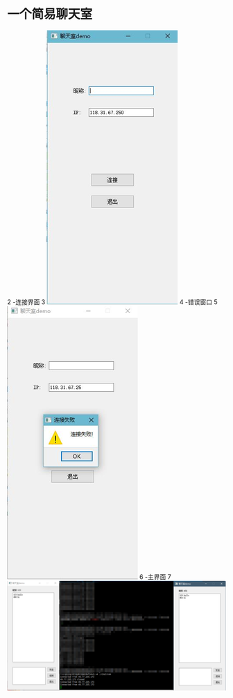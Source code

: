 # 一个简易聊天室
2
-连接界面
3
![image](https://github.com/dreamgyf/Simple-Chatroom/blob/master/连接界面.jpg)
4
-错误窗口
5
![image](https://github.com/dreamgyf/Simple-Chatroom/blob/master/错误.jpg)
6
-主界面
7
![image](https://github.com/dreamgyf/Simple-Chatroom/blob/master/主界面.png)

